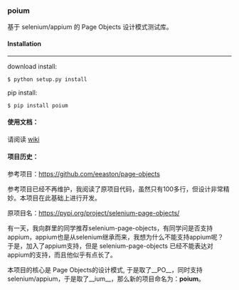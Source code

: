 ### poium

基于 selenium/appium 的 Page Objects 设计模式测试库。

#### Installation
------------

download install:

```shell
$ python setup.py install
```

pip install:
```
$ pip install poium
```

#### 使用文档：

请阅读 [wiki](https://github.com/defnngj/poium/wiki)

#### 项目历史：

参考项目：https://github.com/eeaston/page-objects

参考项目已经不再维护，我阅读了原项目代码，虽然只有100多行，但设计非常精妙。本项目在此基础上进行开发。

原项目名：https://pypi.org/project/selenium-page-objects/

有一天，我向群里的同学推荐selenium-page-objects，有同学问是否支持appium，appium也是从selenium继承而来，我想为什么不能支持appium呢？
于是，加入了appium支持，但是 selenium-page-objects 已经不能表达对appium的支持，而且他似乎有点长了。

本项目的核心是 Page Objects的设计模式, 于是取了__PO__，同时支持selenium/appium，于是取了__ium__，那么新的项目命名为：__poium__。